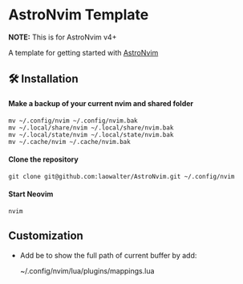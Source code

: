 # AstroNvim Template

**NOTE:** This is for AstroNvim v4+

A template for getting started with [AstroNvim](https://github.com/AstroNvim/AstroNvim)

## 🛠️ Installation

#### Make a backup of your current nvim and shared folder

```shell
mv ~/.config/nvim ~/.config/nvim.bak
mv ~/.local/share/nvim ~/.local/share/nvim.bak
mv ~/.local/state/nvim ~/.local/state/nvim.bak
mv ~/.cache/nvim ~/.cache/nvim.bak
```

#### Clone the repository

```shell
git clone git@github.com:laowalter/AstroNvim.git ~/.config/nvim
```

#### Start Neovim

```shell
nvim
```

## Customization

- Add <leader>be to show the full path of current buffer by add:
  
  ~/.config/nvim/lua/plugins/mappings.lua
